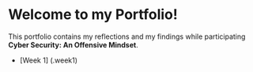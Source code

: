 # Welcome to my Portfolio!

This portfolio contains my reflections and my findings while participating **Cyber Security: An Offensive Mindset**.

- [Week 1] (.week1)


